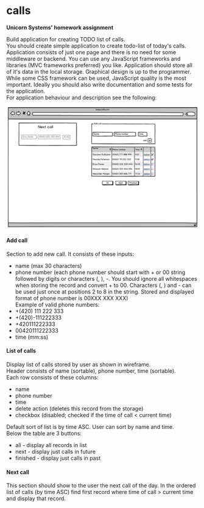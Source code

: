 # calls
**Unicorn Systems' homework assignment**

Build application for creating TODO list of calls.  
You should create simple application to create todo-list of today's calls. Application consists of just one page and there is no need for some middleware or backend. You can use any JavaScript frameworks and libraries (MVC frameworks preferred) you like. Application should store all of it's data in the local storage. Graphical design is up to the programmer. While some CSS framework can be used, JavaScript quality is the most important. Ideally you should also write documentation and some tests for the application.  
For application behaviour and description see the following:

![Wireframe](wireframe.png)

#### Add call
Section to add new call. It consists of these inputs:
* name ­(max 30 characters)
* phone number ­(each phone number should start with + or 00 string followed by digits or characters (, ), -. You should ignore all whitespaces when storing the record and convert + to 00. Characters (, ) and - can be used just once at positions 2 to 8 in the string. Stored and displayed format of phone number is­ 00XXX XXX XXX)  
Example of valid phone numbers:  
* +(420) 111 222 333
* +(420)­-111222333
* +420111222333
* 00420111222333  
* time ­(mm:ss)

#### List of calls
Display list of calls stored by user as shown in wireframe.  
Header consists of name (sortable), phone number, time (sortable).  
Each row consists of these columns:  
* name
* phone number
* time
* delete action (deletes this record from the storage)
* checkbox (disabled; checked if the time of call < current time)  

Default sort of list is by time ASC. User can sort by name and time.  
Below the table are 3 buttons:  
* all -­ display all records in list
* next ­- display just calls in future
* finished -­ display just calls in past

#### Next call
This section should show to the user the next call of the day.
In the ordered list of calls (by time ASC) find first record where time of call > current time and display that record.